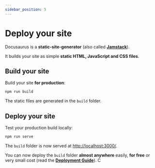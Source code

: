 ```yaml
---
sidebar_position: 5
---
```


# Deploy your site

Docusaurus is a **static-site-generator** (also called **[Jamstack](https://jamstack.org/)**).

It builds your site as simple **static HTML, JavaScript and CSS files**.

## Build your site

Build your site **for production**:

```bash
npm run build
```

The static files are generated in the `build` folder.

## Deploy your site

Test your production build locally:

```bash
npm run serve
```

The `build` folder is now served at [http://localhost:3000/](http://localhost:3000/).

You can now deploy the `build` folder **almost anywhere** easily, **for free** or very small cost (read the **[Deployment Guide](https://docusaurus.io/docs/deployment)**).
C